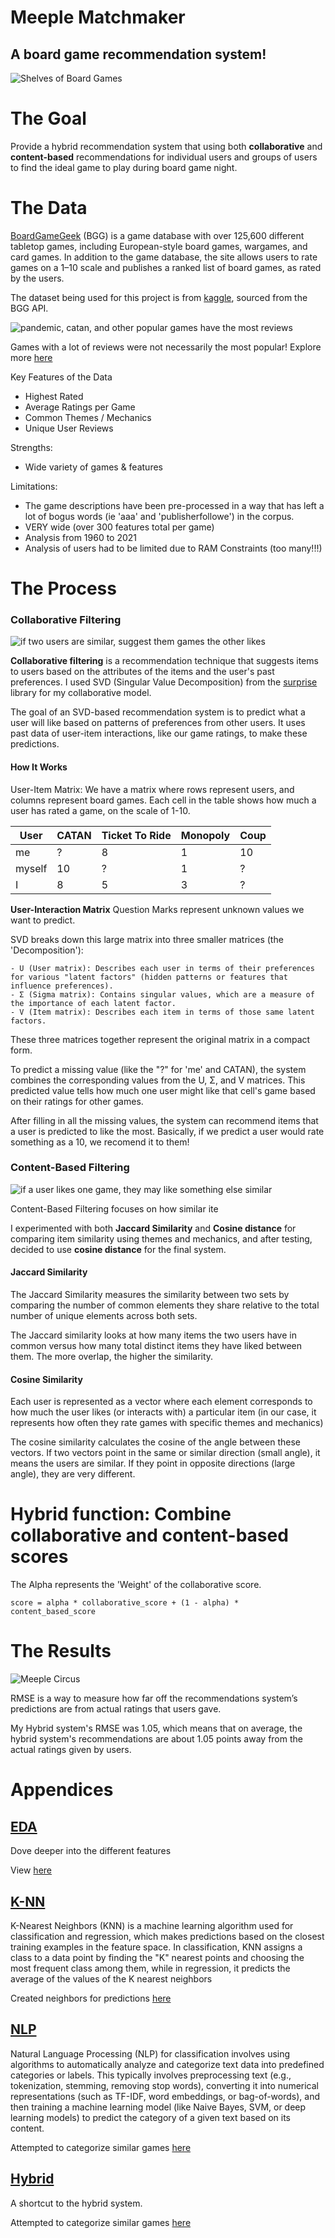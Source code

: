 # Meeple Matchmaker
## A board game recommendation system! 

![Shelves of Board Games](https://images.unsplash.com/photo-1719494206741-79831f9f4d51?w=900&auto=format&fit=crop&q=60&ixlib=rb-4.0.3&ixid=M3wxMjA3fDB8MHxzZWFyY2h8MTIyfHxib2FyZCUyMGdhbWVzfGVufDB8fDB8fHww)

# The Goal
Provide a hybrid recommendation system that using both **collaborative** and **content-based** recommendations for individual users and groups of users to find the ideal game to play during board game night. 

# The Data 

[BoardGameGeek](https://boardgamegeek.com/) (BGG) is a game database with over 125,600 different tabletop games, including European-style board games, wargames, and card games. In addition to the game database, the site allows users to rate games on a 1–10 scale and publishes a ranked list of board games, as rated by the users. 

The dataset being used for this project is from [kaggle](https://www.kaggle.com/datasets/threnjen/board-games-database-from-boardgamegeek), sourced from the BGG API. 

![pandemic, catan, and other popular games have the most reviews](images/image-2.png)

Games with a lot of reviews were not necessarily the most popular! Explore more [here](Appendices/EDA.ipynb) 

 Key Features of the Data
- Highest Rated
- Average Ratings per Game 
- Common Themes / Mechanics
- Unique User Reviews

Strengths:
- Wide variety of games & features 

Limitations: 
- The game descriptions have been pre-processed in a way that has left a lot of bogus words (ie 'aaa' and 'publisherfollowe') in the corpus. 
- VERY wide (over 300 features total per game)
- Analysis from 1960 to 2021
- Analysis of users had to be limited due to RAM Constraints (too many!!!) 

# The Process 
### Collaborative Filtering
![if two users are similar, suggest them games the other likes](images/image.png)

**Collaborative filtering** is a recommendation technique that suggests items to users based on the attributes of the items and the user's past preferences. I used SVD (Singular Value Decomposition) from the [surprise](https://surpriselib.com/) library for my collaborative model. 

The goal of an SVD-based recommendation system is to predict what a user will like based on patterns of preferences from other users. It uses past data of user-item interactions, like our game ratings, to make these predictions.

#### How It Works
User-Item Matrix: We have a matrix where rows represent users, and columns represent board games. Each cell in the table shows how much a user has rated a game, on the scale of 1-10. 

| User  | CATAN | Ticket To Ride | Monopoly | Coup | 
| ----- | -------- | ----- | -------- | -------- |
| me | ? | 8 | 1 | 10 | 
| myself | 10 | ? | 1 | ? | 
| I | 8 | 5 | 3 | ? | 

**User-Interaction Matrix** Question Marks represent unknown values we want to predict. 

SVD breaks down this large matrix into three smaller matrices (the 'Decomposition'):

    - U (User matrix): Describes each user in terms of their preferences for various "latent factors" (hidden patterns or features that influence preferences).
    - Σ (Sigma matrix): Contains singular values, which are a measure of the importance of each latent factor.
    - V (Item matrix): Describes each item in terms of those same latent factors.

These three matrices together represent the original matrix in a compact form.

To predict a missing value (like the "?" for 'me' and CATAN), the system combines the corresponding values from the U, Σ, and V matrices. This predicted value tells how much one user might like that cell's game based on their ratings for other games.

After filling in all the missing values, the system can recommend items that a user is predicted to like the most. Basically, if we predict a user would rate something as a 10, we recomend it to them! 

### Content-Based Filtering 
![if a user likes one game, they may like something else similar](images/image-1.png)

Content-Based Filtering focuses on how similar ite

I experimented with both  **Jaccard Similarity** and **Cosine distance** for comparing item similarity using themes and mechanics, and after testing, decided to use **cosine distance** for the final system. 

#### Jaccard Similarity

The Jaccard Similarity measures the similarity between two sets by comparing the number of common elements they share relative to the total number of unique elements across both sets.

The Jaccard similarity looks at how many items the two users have in common versus how many total distinct items they have liked between them. The more overlap, the higher the similarity.

#### Cosine Similarity 

Each user is represented as a vector where each element corresponds to how much the user likes (or interacts with) a particular item (in our case, it represents how often they rate games with specific themes and mechanics) 

The cosine similarity calculates the cosine of the angle between these vectors. If two vectors point in the same or similar direction (small angle), it means the users are similar. If they point in opposite directions (large angle), they are very different.

# Hybrid function: Combine collaborative and content-based scores

The Alpha represents the 'Weight' of the collaborative score. 

```
score = alpha * collaborative_score + (1 - alpha) * content_based_score
```

# The Results 
![Meeple Circus](https://external-content.duckduckgo.com/iu/?u=https%3A%2F%2Fwww.boardgamequest.com%2Fwp-content%2Fuploads%2F2017%2F12%2FMeeple-Circus-Game-Experience.jpg&f=1&nofb=1&ipt=827b94c331489562e5ca20b0953e612c8d9927a2b4c81cc08c7e4446a4beca49&ipo=images)

RMSE is a way to measure how far off the recommendations system’s predictions  are from actual ratings that users gave. 

My Hybrid system's RMSE was 1.05, which means that on average, the hybrid system's recommendations are about 1.05 points away from the actual ratings given by users.


# Appendices 
## [EDA](Appendices/EDA.ipynb) 
Dove deeper into the different features 

View [here](Appendices/EDA.ipynb)

## [K-NN](Appendices/KNN-and-Pyspark.ipynb)
K-Nearest Neighbors (KNN) is a machine learning algorithm used for classification and regression, which makes predictions based on the closest training examples in the feature space. In classification, KNN assigns a class to a data point by finding the "K" nearest points and choosing the most frequent class among them, while in regression, it predicts the average of the values of the K nearest neighbors

Created neighbors for predictions [here](Appendices/KNN-and-Pyspark.ipynb)

## [NLP](Appendices/NLP.ipynb) 
Natural Language Processing (NLP) for classification involves using algorithms to automatically analyze and categorize text data into predefined categories or labels. This typically involves preprocessing text (e.g., tokenization, stemming, removing stop words), converting it into numerical representations (such as TF-IDF, word embeddings, or bag-of-words), and then training a machine learning model (like Naive Bayes, SVM, or deep learning models) to predict the category of a given text based on its content. 

Attempted to categorize similar games [here](Appendices/NLP.ipynb) 

## [Hybrid](Appendices/Hybrid.ipynb) 
A shortcut to the hybrid system. 

Attempted to categorize similar games [here](Appendices/Hybrid.ipynb) 


